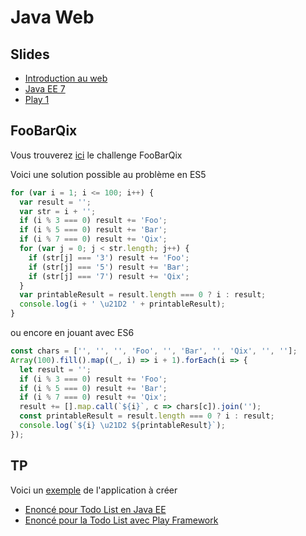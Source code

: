 # Java Web

## Slides

* [Introduction au web](./slides/intro-web.pdf)
* [Java EE 7](./slides/JavaEE7.pdf)
* [Play 1](./slides/play1.pdf)

## FooBarQix

Vous trouverez [ici](http://mathieuancelin.github.io/poitiers-2016/foobarqix.html) le challenge FooBarQix

Voici une solution possible au problème en ES5

```javascript
for (var i = 1; i <= 100; i++) {
  var result = '';
  var str = i + '';
  if (i % 3 === 0) result += 'Foo';
  if (i % 5 === 0) result += 'Bar';
  if (i % 7 === 0) result += 'Qix';
  for (var j = 0; j < str.length; j++) {  
    if (str[j] === '3') result += 'Foo';
    if (str[j] === '5') result += 'Bar';
    if (str[j] === '7') result += 'Qix';
  }
  var printableResult = result.length === 0 ? i : result;
  console.log(i + ' \u21D2 ' + printableResult);
}
```

ou encore en jouant avec ES6

```javascript
const chars = ['', '', '', 'Foo', '', 'Bar', '', 'Qix', '', ''];
Array(100).fill().map((_, i) => i + 1).forEach(i => {
  let result = '';
  if (i % 3 === 0) result += 'Foo';
  if (i % 5 === 0) result += 'Bar';
  if (i % 7 === 0) result += 'Qix';
  result += [].map.call(`${i}`, c => chars[c]).join('');
  const printableResult = result.length === 0 ? i : result;
  console.log(`${i} \u21D2 ${printableResult}`);
});
```

## TP

Voici un [exemple](./todo-template.html) de l'application à créer 

* [Enoncé pour Todo List en Java EE](./tp/todo-javaee7.html)
* [Enoncé pour la Todo List avec Play Framework](./tp/todo-play1.html)
